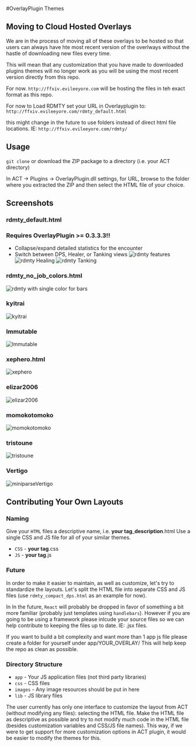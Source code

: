 #OverlayPlugin Themes

## Moving to Cloud Hosted Overlays

We are in the process of moving all of these overlays to be hosted so that users can always have hte most recent version of the overlways without the hastle of downloading new files every time. 

This will mean that any customization that you have made to downloaded plugins themes will no longer work as you will be using the most recent version directly from this repo. 

For now. `http://ffxiv.evileeyore.com` will be hosting the files in teh exact format as this repo.

For now to Load RDMTY set your URL in Overlayplugin to: `http://ffxiv.evileeyore.com/rdmty_default.html`

this might change in the future to use folders instead of direct html file locations. IE: `http://ffxiv.evileeyore.com/rdmty/`


## Usage
`git clone` or download the ZIP package to a directory (i.e. your ACT directory)

In ACT -> Plugins -> OverlayPlugin.dll settings, for URL, browse to the folder where you extracted the ZIP and then select the HTML file of your choice.

## Screenshots
### rdmty_default.html
### Requires OverlayPlugin >= 0.3.3.3!!
* Collapse/expand detailed statistics for the encounter
* Switch between DPS, Healer, or Tanking views
![rdmty features](/screenshots/rdmty_explanation.png?raw=true "rdmty
features")
![rdmty Healing](/screenshots/rdmty_healing.png?raw=true "rdmty
Healing")
![rdmty Tanking](/screenshots/rdmty_tanking.png?raw=true "rdmty
Tanking")

### rdmty_no_job_colors.html
![rdmty with single color for bars](/screenshots/rdmty_no_job_colors.png?raw=true "rdmty with single color for bars")

### kyitrai
![kyitrai](/screenshots/kyitrai.png?raw=true "kyitrai")

### Immutable
![Immutable](/screenshots/immutable.png?raw=true "Immutable")

### xephero.html
![xephero](/screenshots/xephero.png?raw=true "xephero")

### elizar2006
![elizar2006](/screenshots/elizar2006_miniparse.jpg?raw=true "elizar2006")

### momokotomoko
![momokotomoko](/screenshots/momokotomoko_miniparse.jpg?raw=true "momokotomoko")

### tristoune
![tristoune](/screenshots/tristoune_miniparse.jpg?raw=true "tristoune")

### Vertigo
![miniparseVertigo](/screenshots/miniparseVertigo.jpg?raw=true "miniparseVertigo")

## Contributing Your Own Layouts

### Naming
Give your `HTML` files a descriptive name, i.e. **your tag**_**description**.html
Use a single CSS and JS file for all of your similar themes.
* `CSS` - **your tag**.css
* `JS` - **your tag**.js


### Future
In order to make it easier to maintain, as well as customize, let's try to standardize the layouts.
Let's split the HTML file into separate CSS and JS files (use `rdmty_compact_dps.html` as an example for now).  

In In the future, `React` will probably be dropped in favor of something a bit more familiar (probably just templates using `handlebars`). However if you are going to be using a framework please inlcude your source files so we can help contribute to keeping the files up to date. IE: .jsx files. 

If you want to build a bit complexity and want more than 1 app js file please create a folder for yourself under app/YOUR_OVERLAY/ This will help keep the repo as clean as possible. 

### Directory Structure
* `app` - Your JS application files (not third party libraries)
* `css` - CSS files
* `images` - Any image resources should be put in here
* `lib` - JS library files

The user currently has only one interface to customize the layout from ACT (without modifying any files): selecting the HTML file.  Make the HTML file as descriptive as possible and try to not modify much code in the HTML file (besides customization variables and CSS/JS file names).  This way, if we were to get support for more customization options in ACT plugin, it would be easier to modify the themes for this.
